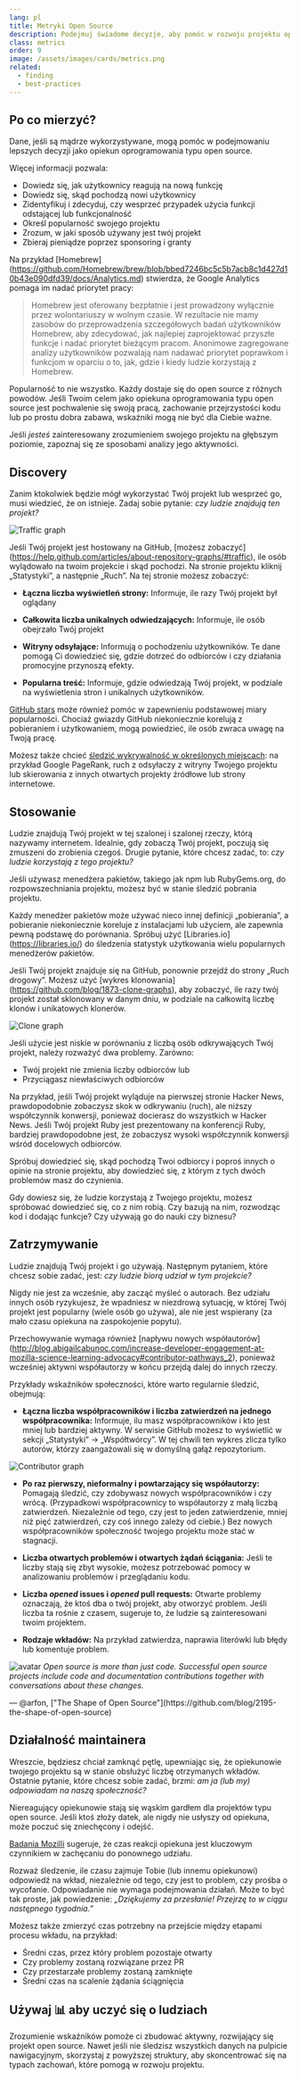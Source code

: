 ```yaml
---
lang: pl
title: Metryki Open Source
description: Podejmuj świadome decyzje, aby pomóc w rozwoju projektu open source, mierząc i śledząc jego sukces.
class: metrics
order: 9
image: /assets/images/cards/metrics.png
related:
  - finding
  - best-practices
---
```


## Po co mierzyć?

Dane, jeśli są mądrze wykorzystywane, mogą pomóc w podejmowaniu lepszych decyzji jako opiekun oprogramowania typu open source.

Więcej informacji pozwala:

* Dowiedz się, jak użytkownicy reagują na nową funkcję
* Dowiedz się, skąd pochodzą nowi użytkownicy
* Zidentyfikuj i zdecyduj, czy wesprzeć przypadek użycia funkcji odstającej lub funkcjonalność
* Określ popularność swojego projektu
* Zrozum, w jaki sposób używany jest twój projekt
* Zbieraj pieniądze poprzez sponsoring i granty

Na przykład [Homebrew] (https://github.com/Homebrew/brew/blob/bbed7246bc5c5b7acb8c1d427d10b43e090dfd39/docs/Analytics.md) stwierdza, że Google Analytics pomaga im nadać priorytet pracy:

> Homebrew jest oferowany bezpłatnie i jest prowadzony wyłącznie przez wolontariuszy w wolnym czasie. W rezultacie nie mamy zasobów do przeprowadzenia szczegółowych badań użytkowników Homebrew, aby zdecydować, jak najlepiej zaprojektować przyszłe funkcje i nadać priorytet bieżącym pracom. Anonimowe zagregowane analizy użytkowników pozwalają nam nadawać priorytet poprawkom i funkcjom w oparciu o to, jak, gdzie i kiedy ludzie korzystają z Homebrew.

Popularność to nie wszystko. Każdy dostaje się do open source z różnych powodów. Jeśli Twoim celem jako opiekuna oprogramowania typu open source jest pochwalenie się swoją pracą, zachowanie przejrzystości kodu lub po prostu dobra zabawa, wskaźniki mogą nie być dla Ciebie ważne.

Jeśli _jesteś_ zainteresowany zrozumieniem swojego projektu na głębszym poziomie, zapoznaj się ze sposobami analizy jego aktywności.

## Discovery

Zanim ktokolwiek będzie mógł wykorzystać Twój projekt lub wesprzeć go, musi wiedzieć, że on istnieje. Zadaj sobie pytanie: _czy ludzie znajdują ten projekt?_

![Traffic graph](/assets/images/metrics/repo_traffic_graphs_tooltip.png)

Jeśli Twój projekt jest hostowany na GitHub, [możesz zobaczyć] (https://help.github.com/articles/about-repository-graphs/#traffic), ile osób wylądowało na twoim projekcie i skąd pochodzi. Na stronie projektu kliknij „Statystyki”, a następnie „Ruch”. Na tej stronie możesz zobaczyć:

* **Łączna liczba wyświetleń strony:** Informuje, ile razy Twój projekt był oglądany

* **Całkowita liczba unikalnych odwiedzających:** Informuje, ile osób obejrzało Twój projekt

* **Witryny odsyłające:** Informują o pochodzeniu użytkowników. Te dane pomogą Ci dowiedzieć się, gdzie dotrzeć do odbiorców i czy działania promocyjne przynoszą efekty.

* **Popularna treść:** Informuje, gdzie odwiedzają Twój projekt, w podziale na wyświetlenia stron i unikalnych użytkowników.

[GitHub stars](https://help.github.com/articles/about-stars/) może również pomóc w zapewnieniu podstawowej miary popularności. Chociaż gwiazdy GitHub niekoniecznie korelują z pobieraniem i użytkowaniem, mogą powiedzieć, ile osób zwraca uwagę na Twoją pracę.

Możesz także chcieć [śledzić wykrywalność w określonych miejscach](https://opensource.com/business/16/6/pirate-metrics): na przykład Google PageRank, ruch z odsyłaczy z witryny Twojego projektu lub skierowania z innych otwartych projekty źródłowe lub strony internetowe.

## Stosowanie

Ludzie znajdują Twój projekt w tej szalonej i szalonej rzeczy, którą nazywamy internetem. Idealnie, gdy zobaczą Twój projekt, poczują się zmuszeni do zrobienia czegoś. Drugie pytanie, które chcesz zadać, to: _czy ludzie korzystają z tego projektu?_

Jeśli używasz menedżera pakietów, takiego jak npm lub RubyGems.org, do rozpowszechniania projektu, możesz być w stanie śledzić pobrania projektu.

Każdy menedżer pakietów może używać nieco innej definicji „pobierania”, a pobieranie niekoniecznie koreluje z instalacjami lub użyciem, ale zapewnia pewną podstawę do porównania. Spróbuj użyć [Libraries.io] (https://libraries.io/) do śledzenia statystyk użytkowania wielu popularnych menedżerów pakietów.

Jeśli Twój projekt znajduje się na GitHub, ponownie przejdź do strony „Ruch drogowy”. Możesz użyć [wykres klonowania] (https://github.com/blog/1873-clone-graphs), aby zobaczyć, ile razy twój projekt został sklonowany w danym dniu, w podziale na całkowitą liczbę klonów i unikatowych klonerów.

![Clone graph](/assets/images/metrics/clone_graph.png)

Jeśli użycie jest niskie w porównaniu z liczbą osób odkrywających Twój projekt, należy rozważyć dwa problemy. Zarówno:

* Twój projekt nie zmienia liczby odbiorców lub
* Przyciągasz niewłaściwych odbiorców

Na przykład, jeśli Twój projekt wyląduje na pierwszej stronie Hacker News, prawdopodobnie zobaczysz skok w odkrywaniu (ruch), ale niższy współczynnik konwersji, ponieważ docierasz do wszystkich w Hacker News. Jeśli Twój projekt Ruby jest prezentowany na konferencji Ruby, bardziej prawdopodobne jest, że zobaczysz wysoki współczynnik konwersji wśród docelowych odbiorców.

Spróbuj dowiedzieć się, skąd pochodzą Twoi odbiorcy i poproś innych o opinie na stronie projektu, aby dowiedzieć się, z którym z tych dwóch problemów masz do czynienia.

Gdy dowiesz się, że ludzie korzystają z Twojego projektu, możesz spróbować dowiedzieć się, co z nim robią. Czy bazują na nim, rozwodząc kod i dodając funkcje? Czy używają go do nauki czy biznesu?

## Zatrzymywanie

Ludzie znajdują Twój projekt i go używają. Następnym pytaniem, które chcesz sobie zadać, jest: _czy ludzie biorą udział w tym projekcie?_

Nigdy nie jest za wcześnie, aby zacząć myśleć o autorach. Bez udziału innych osób ryzykujesz, że wpadniesz w niezdrową sytuację, w której Twój projekt jest popularny (wiele osób go używa), ale nie jest wspierany (za mało czasu opiekuna na zaspokojenie popytu).

Przechowywanie wymaga również [napływu nowych współautorów] (http://blog.abigailcabunoc.com/increase-developer-engagement-at-mozilla-science-learning-advocacy#contributor-pathways_2), ponieważ wcześniej aktywni współautorzy w końcu przejdą dalej do innych rzeczy.

Przykłady wskaźników społeczności, które warto regularnie śledzić, obejmują:

* **Łączna liczba współpracowników i liczba zatwierdzeń na jednego współpracownika:** Informuje, ilu masz współpracowników i kto jest mniej lub bardziej aktywny. W serwisie GitHub możesz to wyświetlić w sekcji „Statystyki” -> „Współtwórcy”. W tej chwili ten wykres zlicza tylko autorów, którzy zaangażowali się w domyślną gałąź repozytorium.

![Contributor graph](/assets/images/metrics/repo_contributors_specific_graph.png)

* **Po raz pierwszy, nieformalny i powtarzający się współautorzy:** Pomagają śledzić, czy zdobywasz nowych współpracowników i czy wrócą. (Przypadkowi współpracownicy to współautorzy z małą liczbą zatwierdzeń. Niezależnie od tego, czy jest to jeden zatwierdzenie, mniej niż pięć zatwierdzeń, czy coś innego zależy od ciebie.) Bez nowych współpracowników społeczność twojego projektu może stać w stagnacji.

* **Liczba otwartych problemów i otwartych żądań ściągania:** Jeśli te liczby stają się zbyt wysokie, możesz potrzebować pomocy w analizowaniu problemów i przeglądaniu kodu.

* **Liczba _opened_ issues i _opened_ pull requests:** Otwarte problemy oznaczają, że ktoś dba o twój projekt, aby otworzyć problem. Jeśli liczba ta rośnie z czasem, sugeruje to, że ludzie są zainteresowani twoim projektem.

* **Rodzaje wkładów:** Na przykład zatwierdza, naprawia literówki lub błędy lub komentuje problem.

<aside markdown="1" class="pquote">
  <img src="https://avatars.githubusercontent.com/arfon?s=180" class="pquote-avatar" alt="avatar">
  <i>
  Open source is more than just code. Successful open source projects include code and documentation contributions together with conversations about these changes.
  </i>
  <p markdown="1" class="pquote-credit">
— @arfon, ["The Shape of Open Source"](https://github.com/blog/2195-the-shape-of-open-source)
  </p>
</aside>

## Działalność maintainera

Wreszcie, będziesz chciał zamknąć pętlę, upewniając się, że opiekunowie twojego projektu są w stanie obsłużyć liczbę otrzymanych wkładów. Ostatnie pytanie, które chcesz sobie zadać, brzmi: _am ja (lub my) odpowiadam na naszą społeczność?_

Niereagujący opiekunowie stają się wąskim gardłem dla projektów typu open source. Jeśli ktoś złoży datek, ale nigdy nie usłyszy od opiekuna, może poczuć się zniechęcony i odejść.

[Badania Mozilli](https://docs.google.com/presentation/d/1hsJLv1ieSqtXBzd5YZusY-mB8e1VJzaeOmh8Q4VeMio/edit#slide=id.g43d857af8_0177) sugeruje, że czas reakcji opiekuna jest kluczowym czynnikiem w zachęcaniu do ponownego udziału.

Rozważ śledzenie, ile czasu zajmuje Tobie (lub innemu opiekunowi) odpowiedź na wkład, niezależnie od tego, czy jest to problem, czy prośba o wycofanie. Odpowiadanie nie wymaga podejmowania działań. Może to być tak proste, jak powiedzenie: _„Dziękujemy za przesłanie! Przejrzę to w ciągu następnego tygodnia.”_

Możesz także zmierzyć czas potrzebny na przejście między etapami procesu wkładu, na przykład:

* Średni czas, przez który problem pozostaje otwarty
* Czy problemy zostaną rozwiązane przez PR
* Czy przestarzałe problemy zostaną zamknięte
* Średni czas na scalenie żądania ściągnięcia

## Używaj 📊 aby uczyć się o ludziach

Zrozumienie wskaźników pomoże ci zbudować aktywny, rozwijający się projekt open source. Nawet jeśli nie śledzisz wszystkich danych na pulpicie nawigacyjnym, skorzystaj z powyższej struktury, aby skoncentrować się na typach zachowań, które pomogą w rozwoju projektu.
